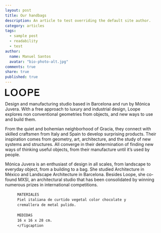 ```yaml
---
layout: post
title: Our handbags
description: An article to test overriding the default site author.
category: articles
tags: 
  - sample post
  - readability
  - test
author: 
  name: Manuel Santos
  avatar: "bio-photo-alt.jpg"
comments: true
share: true
published: true
---
```


![Logo.jpg](/images/Logo.jpg)



Design and manufacturing studio based in Barcelona and run by Mónica Juvera. With a free approach to luxury and industrial design, Loope explores non conventional geometries from objects, and new ways to use and build them.

From the quiet and bohemian neighborhood of Gracia, they connect with skilled craftsmen from Italy and Spain to develop surprising products. Their inspiration comes from geometry, art, architecture, and the study of new systems and structures. All converge in their determination of finding new ways of thinking useful objects, from their manufacture until it’s used by people.

Mónica Juvera is an enthusiast of design in all scales, from landscape to everyday object, from a building to a bag. She studied Architecture in México and Landscape Architecture in Barcelona. Besides Loope, she co-found MXSI, an architectural studio that has been consolidated by winning numerous prizes in international competitions.

	
<figure class="third"
    <a href="/images/CARTERA 2.jpg"<img src="/images/CARTERA 2.jpg" alt="image"</a
	<a href="/images/CARTERA 2A.jpg"<img src="/images/CARTERA 2A.jpg" alt="image"</a
	<a href="/images/CARTERA 4a.jpg"<img src="/images/CARTERA 4a.jpg" alt="image"</a
    <figcaption
    DESCRIPCIÓN
    Bolso de diseño innovador inspirado en la sencillez, realizada con materiales de primera calidad por artesanos expertos, tamaño fiesta.
    
    MATERIALES
    Piel italiana de curtido vegetal color chocolate y cremallera de metal pulido.
    
    MEDIDAS
    16 x 16 x 28 cm.
	</figcaption
</figure
![CARTERA 1.jpg](/images/CARTERA 1.jpg)